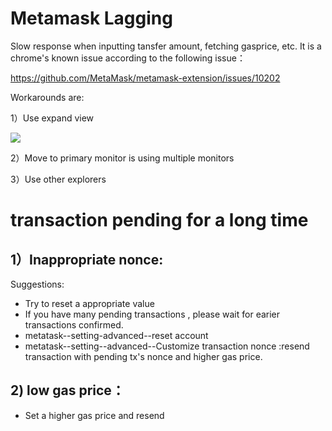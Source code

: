 # Metamask Lagging 

Slow response when inputting tansfer amount, fetching gasprice, etc. It is a chrome's known issue according to the following issue：

https://github.com/MetaMask/metamask-extension/issues/10202

Workarounds are:

1）Use expand view

![](../images/metamask_lag.jpg)

2）Move to primary monitor is using multiple monitors

3）Use other explorers

# transaction pending for a long time

## 1）Inappropriate nonce:
Suggestions:

- Try to reset a appropriate value
- If you have many pending transactions , please wait for earier transactions confirmed.
- metatask--setting-advanced--reset account
- metatask--setting--advanced--Customize transaction nonce :resend transaction with pending tx's nonce and higher gas price.

## 2) low gas price：
- Set a higher gas price and resend

